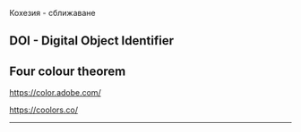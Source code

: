 Кохезия - сближаване

## DOI - Digital Object Identifier
## Four colour theorem


https://color.adobe.com/

https://coolors.co/

---